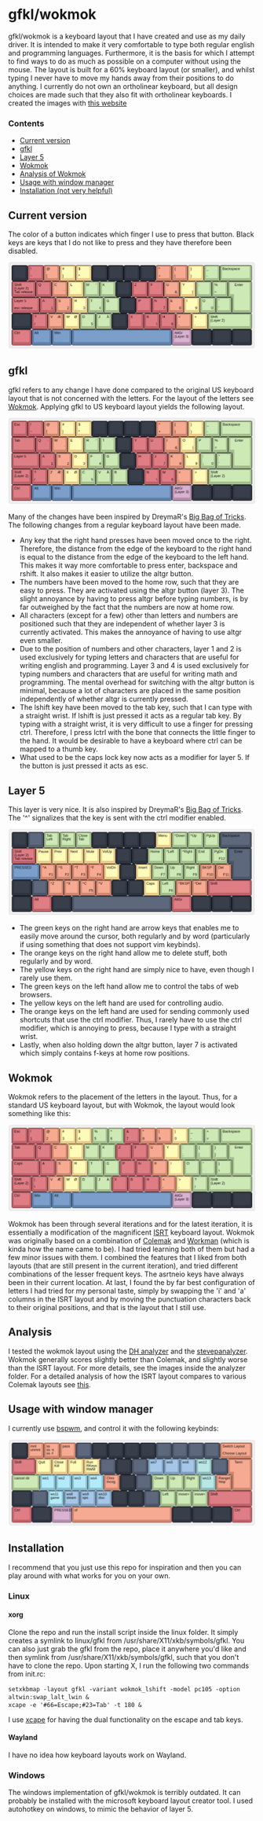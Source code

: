 # gfkl/wokmok
gfkl/wokmok is a keyboard layout that I have created and use as my daily driver. It is intended to make it very comfortable to type both regular english and programming languages. Furthermore, it is the basis for which I attempt to find ways to do as much as possible on a computer without using the mouse. The layout is built for a 60% keyboard layout (or smaller), and whilst typing I never have to move my hands away from their positions to do anything. I currently do not own an ortholinear keyboard, but all design choices are made such that they also fit with ortholinear keyboards. I created the images with [this website](http://www.keyboard-layout-editor.com/)

### Contents
* [Current version](#current-version)
* [gfkl](#gfkl)
* [Layer 5](#layer-5)
* [Wokmok](#wokmok)
* [Analysis of Wokmok](#analysis)
* [Usage with window manager](#usage-with-window-manager)
* [Installation (not very helpful)](#installation)

## Current version
The color of a button indicates which finger I use to press that button. Black keys are keys that I do not like to press and they have therefore been disabled.

![Wokmok](images/wokmok.png)

## gfkl
gfkl refers to any change I have done compared to the original US keyboard layout that is not concerned with the letters. For the layout of the letters see [Wokmok](#wokmok). Applying gfkl to US keyboard layout yields the following layout.

![Qwerty](images/qwerty.png)

Many of the changes have been inspired by DreymaR's [Big Bag of Tricks](https://dreymar.colemak.org/). The following changes from a regular keyboard layout have been made.
* Any key that the right hand presses have been moved once to the right. Therefore, the distance from the edge of the keyboard to the right hand is equal to the distance from the edge of the keyboard to the left hand. This makes it way more comfortable to press enter, backspace and rshift. It also makes it easier to utilize the altgr button.
* The numbers have been moved to the home row, such that they are easy to press. They are activated using the altgr button (layer 3). The slight annoyance by having to press altgr before typing numbers, is by far outweighed by the fact that the numbers are now at home row.
* All characters (except for a few) other than letters and numbers are positioned such that they are independent of whether layer 3 is currently activated. This makes the annoyance of having to use altgr even smaller.
* Due to the position of numbers and other characters, layer 1 and 2 is used exclusively for typing letters and characters that are useful for writing english and programming. Layer 3 and 4 is used exclusively for typing numbers and characters that are useful for writing math and programming. The mental overhead for switching with the altgr button is minimal, because a lot of characters are placed in the same position independently of whether altgr is currently pressed.
* The lshift key have been moved to the tab key, such that I can type with a straight wrist. If lshift is just pressed it acts as a regular tab key. By typing with a straight wrist, it is very difficult to use a finger for pressing ctrl. Therefore, I press lctrl with the bone that connects the little finger to the hand. It would be desirable to have a keyboard where ctrl can be mapped to a thumb key.
* What used to be the caps lock key now acts as a modifier for layer 5. If the button is just pressed it acts as esc.

## Layer 5
This layer is very nice. It is also inspired by DreymaR's [Big Bag of Tricks](https://dreymar.colemak.org/). The '^' signalizes that the key is sent with the ctrl modifier enabled.

![Layer 5](images/layer5.png)

* The green keys on the right hand are arrow keys that enables me to easily move around the cursor, both regularly and by word (particularly if using something that does not support vim keybinds).
* The orange keys on the right hand allow me to delete stuff, both regularly and by word.
* The yellow keys on the right hand are simply nice to have, even though I rarely use them.
* The green keys on the left hand allow me to control the tabs of web browsers.
* The yellow keys on the left hand are used for controlling audio.
* The orange keys on the left hand are used for sending commonly used shortcuts that use the ctrl modifier. Thus, I rarely have to use the ctrl modifier, which is annoying to press, because I type with a straight wrist.
* Lastly, when also holding down the altgr button, layer 7 is activated which simply contains f-keys at home row positions.

## Wokmok
Wokmok refers to the placement of the letters in the layout. Thus, for a standard US keyboard layout, but with Wokmok, the layout would look something like this:

![USWokmok](images/uswokmok.png)

Wokmok has been through several iterations and for the latest iteration, it is essentially a modification of the magnificent [ISRT](https://notgate.github.io/layout/) keyboard layout. Wokmok was originally based on a combination of [Colemak](https://colemak.com/) and [Workman](https://workmanlayout.org/) (which is kinda how the name came to be). I had tried learning both of them but had a few minor issues with them. I combined the features that I liked from both layouts (that are still present in the current iteration), and tried different combinations of the lesser frequent keys. The asrtneio keys have always been in their current location. At last, I found the by far best configuration of letters I had tried for my personal taste, simply by swapping the 'i' and 'a' columns in the ISRT layout and by moving the punctuation characters back to their original positions, and that is the layout that I still use. 

## Analysis
I tested the wokmok layout using the [DH analyzer](https://colemakmods.github.io/mod-dh/analyze.html) and the [stevepanalyzer](https://colemakmods.github.io/mod-dh/analyze.html). Wokmok generally scores slightly better than Colemak, and slightly worse than the ISRT layout. For more details, see the images inside the analyzer folder. For a detailed analysis of how the ISRT layout compares to various Colemak layouts see [this](https://notgate.github.io/layout/).

## Usage with window manager
I currently use [bspwm](https://github.com/baskerville/bspwm), and control it with the following keybinds:

![bspwm example](images/bspwm.png)


## Installation
I recommend that you just use this repo for inspiration and then you can play around with what works for you on your own.
### Linux
#### xorg
Clone the repo and run the install script inside the linux folder. It simply creates a symlink to linux/gfkl from /usr/share/X11/xkb/symbols/gfkl. You can also just grab the gfkl from the repo, place it anywhere you'd like and then symlink from /usr/share/X11/xkb/symbols/gfkl, such that you don't have to clone the repo. Upon starting X, I run the following two commands from init.rc:
```
setxkbmap -layout gfkl -variant wokmok_lshift -model pc105 -option altwin:swap_lalt_lwin &
xcape -e '#66=Escape;#23=Tab' -t 180 &
```
I use [xcape](https://github.com/alols/xcape) for having the dual functionality on the escape and tab keys.

#### Wayland
I have no idea how keyboard layouts work on Wayland.

### Windows
The windows implementation of gfkl/wokmok is terribly outdated. It can probably be installed with the microsoft keyboard layout creator tool. I used autohotkey on windows, to mimic the behavior of layer 5.
